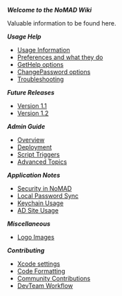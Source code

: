 ***Welcome to the NoMAD Wiki***

Valuable information to be found here.

***Usage Help***

- [Usage Information](how-to-setup)
- [Preferences and what they do](preference-keys)
- [GetHelp options](get-help)
- [ChangePassword options](change-password)
- [Troubleshooting](troubleshooting)

***Future Releases***
- [Version 1.1](v-1-1)
- [Version 1.2](v-1-2)

***Admin Guide***
- [Overview](admin-overview)
- [Deployment](admin-deployment)
- [Script Triggers](admin-triggers)
- [Advanced Topics](admin-advanced)

***Application Notes***

- [Security in NoMAD](security)
- [Local Password Sync](local-sync)
- [Keychain Usage](keychain-usage)
- [AD Site Usage](site-usage)

***Miscellaneous***
- [Logo Images](logo)

***Contributing***
- [Xcode settings](xcode-settings)
- [Code Formatting](code-formatting)
- [Community Contributions](git-workflow-community)
- [DevTeam Workflow](git-workflow-team)